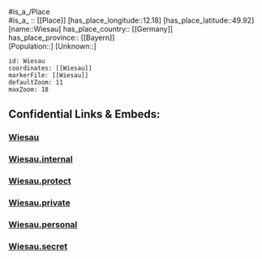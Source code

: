 ﻿---
location: [49.92,12.18] 
mapzoom: [7,12] 
mapmarker: city 
type: City
tags:
- geo/City


SpocWebEntityId: 35598
isDeleted: false
confidential: public

---
#is_a_/Place  
#is_a_ :: [[Place]] 
[has_place_longitude::12.18] 
[has_place_latitude::49.92] 
[name::Wiesau] 
has_place_country:: [[Germany]]  
has_place_province:: [[Bayern]]  
[Population::] 
[Unknown::] 


```leaflet
id: Wiesau
coordinates: [[Wiesau]] 
markerFile: [[Wiesau]] 
defaultZoom: 11 
maxZoom: 18
```


## Confidential Links & Embeds: 

### [Wiesau](/_public/Earth/Continent/Europe/Europe~Central/Germany/Germany~West/Bayern/counties~Bayern/Tirschenreuth/cities~Tirschenreuth/Wiesau.md) 

### [Wiesau.internal](/_internal/Earth/Continent/Europe/Europe~Central/Germany/Germany~West/Bayern/counties~Bayern/Tirschenreuth/cities~Tirschenreuth/Wiesau.internal.md) 

### [Wiesau.protect](/_protect/Earth/Continent/Europe/Europe~Central/Germany/Germany~West/Bayern/counties~Bayern/Tirschenreuth/cities~Tirschenreuth/Wiesau.protect.md) 

### [Wiesau.private](/_private/Earth/Continent/Europe/Europe~Central/Germany/Germany~West/Bayern/counties~Bayern/Tirschenreuth/cities~Tirschenreuth/Wiesau.private.md) 

### [Wiesau.personal](/_personal/Earth/Continent/Europe/Europe~Central/Germany/Germany~West/Bayern/counties~Bayern/Tirschenreuth/cities~Tirschenreuth/Wiesau.personal.md) 

### [Wiesau.secret](/_secret/Earth/Continent/Europe/Europe~Central/Germany/Germany~West/Bayern/counties~Bayern/Tirschenreuth/cities~Tirschenreuth/Wiesau.secret.md) 
